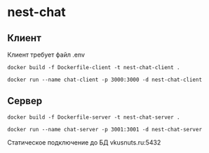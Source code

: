 # nest-chat

## Клиент
Клиент требует файл .env
```
docker build -f Dockerfile-client -t nest-chat-client .
```
```
docker run --name chat-client -p 3000:3000 -d nest-chat-client
```

## Сервер
```
docker build -f Dockerfile-server -t nest-chat-server .
```
```
docker run --name chat-server -p 3001:3001 -d nest-chat-server
```

Статическое подключение до БД vkusnuts.ru:5432